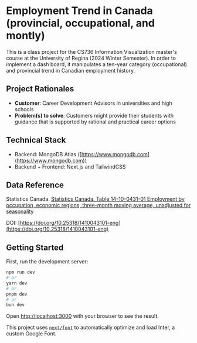 # Employment Trend in Canada (provincial, occupational, and montly)

This is a class project for the CS736 Information Visualization master's course at the University of Regina (2024 Winter Semester). In order to implement a dash board, it manipulates a ten-year category (occupational) and provincial trend in Canadian employment history.

## Project Rationales

- **Customer**: Career Development Advisors in universities and high schools
- **Problem(s) to solve**: Customers might provide their students with guidance that is supported by rational and practical career options


## Technical Stack

- Backend: MongoDB Atlas ([https://www.mongodb.com](https://www.mongodb.com))
- Backend + Frontend: Next.js and TailwindCSS

## Data Reference

Statistics Canada. [Statistics Canada. Table 14-10-0431-01  Employment by occupation, economic regions, three-month moving average, unadjusted for seasonality](https://www150.statcan.gc.ca/t1/tbl1/en/tv.action?pid=1410043101)

DOI: [https://doi.org/10.25318/1410043101-eng](https://doi.org/10.25318/1410043101-eng)

## Getting Started

First, run the development server:

```bash
npm run dev
# or
yarn dev
# or
pnpm dev
# or
bun dev
```

Open [http://localhost:3000](http://localhost:3000) with your browser to see the result.

This project uses [`next/font`](https://nextjs.org/docs/basic-features/font-optimization) to automatically optimize and load Inter, a custom Google Font.
